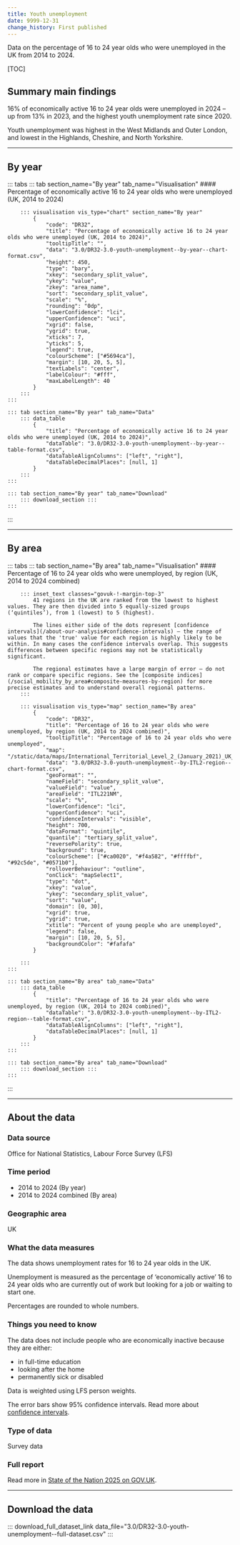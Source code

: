 ```yaml
---
title: Youth unemployment
date: 9999-12-31
change_history: First published
---
```


Data on the percentage of 16 to 24 year olds who were unemployed in the UK from 2014 to 2024.

[TOC]

## Summary main findings

16% of economically active 16 to 24 year olds were unemployed in 2024 – up from 13% in 2023, and the highest youth unemployment rate since 2020. 

Youth unemployment was highest in the West Midlands and Outer London, and lowest in the Highlands, Cheshire, and North Yorkshire. 

---

## By year

::: tabs
    ::: tab section_name="By year" tab_name="Visualisation"
        #### Percentage of economically active 16 to 24 year olds who were unemployed (UK, 2014 to 2024)

        ::: visualisation vis_type="chart" section_name="By year"
            {
                "code": "DR32",
                "title": "Percentage of economically active 16 to 24 year olds who were unemployed (UK, 2014 to 2024)",
                "tooltipTitle": "",
                "data": "3.0/DR32-3.0-youth-unemployment--by-year--chart-format.csv",
                "height": 450,
                "type": "bary",
                "xkey": "secondary_split_value",
                "ykey": "value",
                "zkey": "area_name",
                "sort": "secondary_split_value",
                "scale": "%",
                "rounding": "0dp",
                "lowerConfidence": "lci",
                "upperConfidence": "uci",
                "xgrid": false,
                "ygrid": true,
                "xticks": 7,
                "yticks": 5,
                "legend": true,
                "colourScheme": ["#5694ca"],
                "margin": [10, 20, 5, 5],
                "textLabels": "center",
                "labelColour": "#fff",
                "maxLabelLength": 40
            }
        :::
    :::

    ::: tab section_name="By year" tab_name="Data"
        ::: data_table
            {
                "title": "Percentage of economically active 16 to 24 year olds who were unemployed (UK, 2014 to 2024)",
                "dataTable": "3.0/DR32-3.0-youth-unemployment--by-year--table-format.csv",
                "dataTableAlignColumns": ["left", "right"],
                "dataTableDecimalPlaces": [null, 1]
            }
        :::
    :::

    ::: tab section_name="By year" tab_name="Download"
        ::: download_section :::
    :::
:::

---

## By area

::: tabs
    ::: tab section_name="By area" tab_name="Visualisation"
        #### Percentage of 16 to 24 year olds who were unemployed, by region (UK, 2014 to 2024 combined)

        ::: inset_text classes="govuk-!-margin-top-3"
            41 regions in the UK are ranked from the lowest to highest values. They are then divided into 5 equally-sized groups (‘quintiles’), from 1 (lowest) to 5 (highest).
            
            The lines either side of the dots represent [confidence intervals](/about-our-analysis#confidence-intervals) – the range of values that the 'true' value for each region is highly likely to be within. In many cases the confidence intervals overlap. This suggests differences between specific regions may not be statistically significant.
            
            The regional estimates have a large margin of error – do not rank or compare specific regions. See the [composite indices](/social_mobility_by_area#composite-measures-by-region) for more precise estimates and to understand overall regional patterns.
        :::

        ::: visualisation vis_type="map" section_name="By area"
            {
                "code": "DR32",
                "title": "Percentage of 16 to 24 year olds who were unemployed, by region (UK, 2014 to 2024 combined)",
                "tooltipTitle": "Percentage of 16 to 24 year olds who were unemployed",
                "map": "/static/data/maps/International_Territorial_Level_2_(January_2021)_UK_BUC.json",
                "data": "3.0/DR32-3.0-youth-unemployment--by-ITL2-region--chart-format.csv",
                "geoFormat": "",
                "nameField": "secondary_split_value",
                "valueField": "value",
                "areaField": "ITL221NM",
                "scale": "%",
                "lowerConfidence": "lci",
                "upperConfidence": "uci",
                "confidenceIntervals": "visible",
                "height": 700,
                "dataFormat": "quintile",
                "quantile": "tertiary_split_value",
                "reversePolarity": true,
                "background": true,
                "colourScheme": ["#ca0020", "#f4a582", "#ffffbf", "#92c5de", "#0571b0"],
                "rolloverBehaviour": "outline",
                "onClick": "mapSelect1",
                "type": "dot",
                "xkey": "value",
                "ykey": "secondary_split_value",
                "sort": "value",
                "domain": [0, 30],
                "xgrid": true,
                "ygrid": true,
                "xtitle": "Percent of young people who are unemployed",
                "legend": false,
                "margin": [10, 20, 5, 5],
                "backgroundColor": "#fafafa"
            }
                
        :::
    :::

    ::: tab section_name="By area" tab_name="Data"
        ::: data_table
            {
                "title": "Percentage of 16 to 24 year olds who were unemployed, by region (UK, 2014 to 2024 combined)",
                "dataTable": "3.0/DR32-3.0-youth-unemployment--by-ITL2-region--table-format.csv",
                "dataTableAlignColumns": ["left", "right"],
                "dataTableDecimalPlaces": [null, 1]
            }
        :::
    :::

    ::: tab section_name="By area" tab_name="Download"
        ::: download_section :::
    :::
:::

---

## About the data

### Data source
Office for National Statistics, Labour Force Survey (LFS)

### Time period
* 2014 to 2024 (By year)
* 2014 to 2024 combined (By area)

### Geographic area
UK

### What the data measures
The data shows unemployment rates for 16 to 24 year olds in the UK.

Unemployment is measured as the percentage of ‘economically active’ 16 to 24 year olds who are currently out of work but looking for a job or waiting to start one.

Percentages are rounded to whole numbers.

### Things you need to know
The data does not include people who are economically inactive because they are either:

* in full-time education
* looking after the home
* permanently sick or disabled

Data is weighted using LFS person weights.

The error bars show 95% confidence intervals. Read more about [confidence intervals](/about-our-analysis#confidence-intervals).

### Type of data
Survey data

### Full report
Read more in [State of the Nation 2025 on GOV.UK]().

---

## Download the data

::: download_full_dataset_link data_file="3.0/DR32-3.0-youth-unemployment--full-dataset.csv" :::
